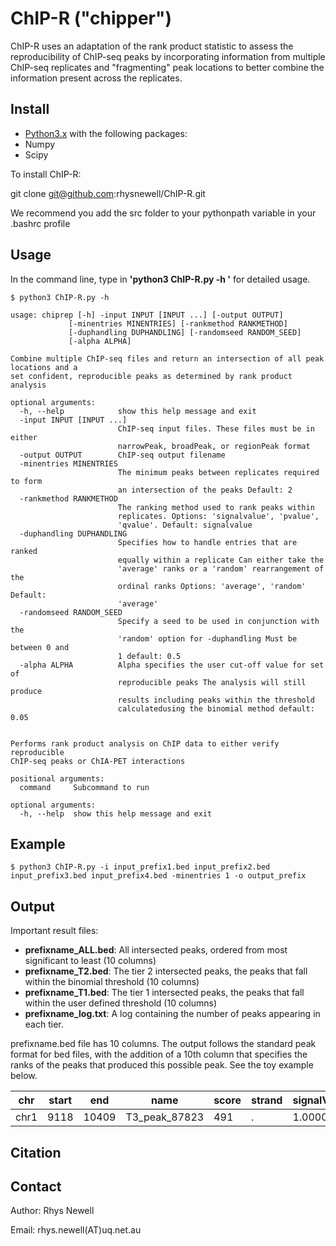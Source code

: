 ChIP-R ("chipper")
=========

ChIP-R uses an adaptation of the rank product statistic to assess the reproducibility of ChIP-seq peaks by incorporating information from multiple ChIP-seq replicates and "fragmenting" peak locations to better combine the information present across the replicates.

Install
-------

- [Python3.x](https://www.python.org/getit/) with the following packages:
- Numpy
- Scipy

To install ChIP-R:

  git clone git@github.com:rhysnewell/ChIP-R.git
  
We recommend you add the src folder to your pythonpath variable in your .bashrc profile


Usage
-----

In the command line, type in **'python3 ChIP-R.py -h '** for detailed usage.

    $ python3 ChIP-R.py -h
    
    usage: chiprep [-h] -input INPUT [INPUT ...] [-output OUTPUT]
                 [-minentries MINENTRIES] [-rankmethod RANKMETHOD]
                 [-duphandling DUPHANDLING] [-randomseed RANDOM_SEED]
                 [-alpha ALPHA]

    Combine multiple ChIP-seq files and return an intersection of all peak locations and a
    set confident, reproducible peaks as determined by rank product analysis
    
    optional arguments:
      -h, --help            show this help message and exit
      -input INPUT [INPUT ...]
                            ChIP-seq input files. These files must be in either
                            narrowPeak, broadPeak, or regionPeak format
      -output OUTPUT        ChIP-seq output filename
      -minentries MINENTRIES
                            The minimum peaks between replicates required to form
                            an intersection of the peaks Default: 2
      -rankmethod RANKMETHOD
                            The ranking method used to rank peaks within
                            replicates. Options: 'signalvalue', 'pvalue',
                            'qvalue'. Default: signalvalue
      -duphandling DUPHANDLING
                            Specifies how to handle entries that are ranked
                            equally within a replicate Can either take the
                            'average' ranks or a 'random' rearrangement of the
                            ordinal ranks Options: 'average', 'random' Default:
                            'average'
      -randomseed RANDOM_SEED
                            Specify a seed to be used in conjunction with the
                            'random' option for -duphandling Must be between 0 and
                            1 default: 0.5
      -alpha ALPHA          Alpha specifies the user cut-off value for set of
                            reproducible peaks The analysis will still produce
                            results including peaks within the threshold
                            calculatedusing the binomial method default: 0.05


    Performs rank product analysis on ChIP data to either verify reproducible
    ChIP-seq peaks or ChIA-PET interactions
    
    positional arguments:
      command     Subcommand to run
    
    optional arguments:
      -h, --help  show this help message and exit

Example
------
    $ python3 ChIP-R.py -i input_prefix1.bed input_prefix2.bed input_prefix3.bed input_prefix4.bed -minentries 1 -o output_prefix   

Output
------

Important result files:

- **prefixname_ALL.bed**: All intersected peaks, ordered from most significant to least (10 columns)
- **prefixname_T2.bed**: The tier 2 intersected peaks, the peaks that fall within the binomial threshold (10 columns)
- **prefixname_T1.bed**: The tier 1 intersected peaks, the peaks that fall within the user defined threshold (10 columns)
- **prefixname_log.txt**: A log containing the number of peaks appearing in each tier.


prefixname.bed file has 10 columns. The output follows the standard peak format for bed files, with the addition of a 10th column that specifies the ranks of the peaks that produced this possible peak. See the toy example below.

|chr |start|end  |name |score |strand  |signalValue |p-value |q-value|
|----|-----|-----|----|------|-----|------|------|------|
|chr1|9118 |10409|T3_peak_87823|	491|	.	|1.000000	| 0.113938|0.712353	|


Citation
--------




Contact
-------

Author: Rhys Newell

Email:  rhys.newell(AT)uq.net.au
